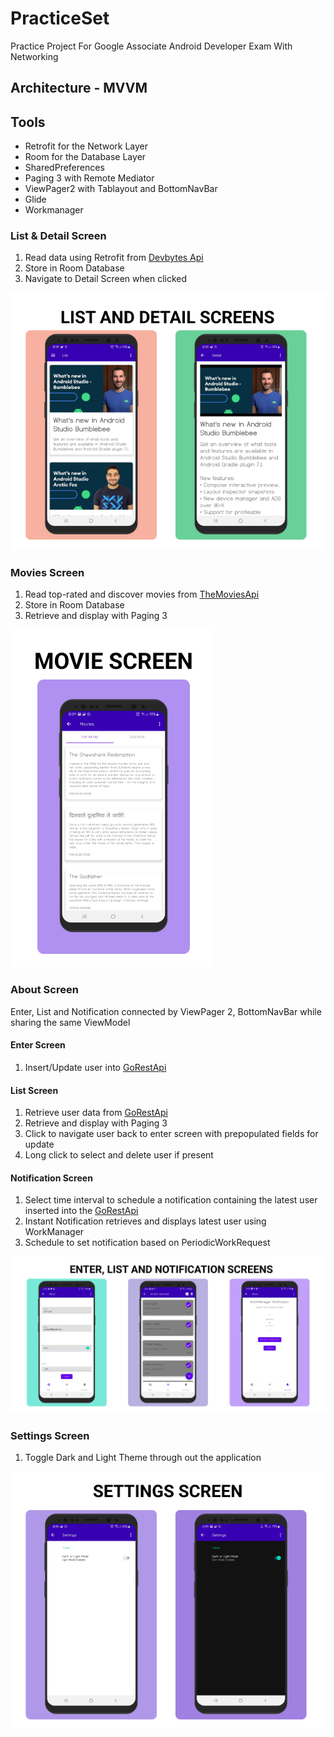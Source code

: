 # PracticeSet
Practice Project For Google Associate Android Developer Exam With Networking

## Architecture - MVVM
## Tools
* Retrofit for the Network Layer
* Room for the Database Layer
* SharedPreferences
* Paging 3 with Remote Mediator
* ViewPager2 with Tablayout and BottomNavBar
* Glide
* Workmanager

### List & Detail Screen
1. Read data using Retrofit from [Devbytes Api](https://devbytes.udacity.com/devbytes.json)
2. Store in Room Database
3. Navigate to Detail Screen when clicked

![alt text](https://github.com/Cj-Rodriguez101/PracticeSet/blob/dae40b221a316476a3d0119b558263551de437fd/LISTDETAILSCREEN.png)

### Movies Screen
1. Read top-rated and discover movies from [TheMoviesApi](https://api.themoviedb.org/3/)
2. Store in Room Database
3. Retrieve and display with Paging 3

![alt text](https://github.com/Cj-Rodriguez101/PracticeSet/blob/dae40b221a316476a3d0119b558263551de437fd/MOVIE%20SCREEN.png)
### About Screen
Enter, List and Notification connected by ViewPager 2, BottomNavBar while sharing the same ViewModel

#### Enter Screen
1. Insert/Update user into [GoRestApi](https://gorest.co.in/public/v2/)

#### List Screen
1. Retrieve user data from [GoRestApi](https://gorest.co.in/public/v2/)
2. Retrieve and display with Paging 3
3. Click to navigate user back to enter screen with prepopulated fields for update
4. Long click to select and delete user if present

#### Notification Screen
1. Select time interval to schedule a notification containing the latest user inserted into the [GoRestApi](https://gorest.co.in/public/v2/)
2. Instant Notification retrieves and displays latest user using WorkManager
3. Schedule to set notification based on PeriodicWorkRequest

![alt text](https://github.com/Cj-Rodriguez101/PracticeSet/blob/dae40b221a316476a3d0119b558263551de437fd/ENTER%20GROUP%20SCREENS.png)

### Settings Screen
1. Toggle Dark and Light Theme through out the application

![alt text](https://github.com/Cj-Rodriguez101/PracticeSet/blob/dae40b221a316476a3d0119b558263551de437fd/SETTINGS%20SCREEN.png)

